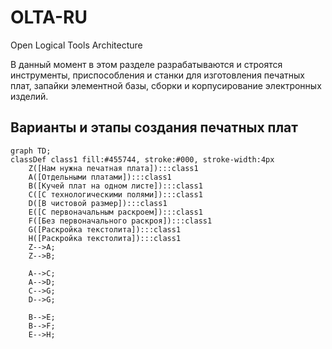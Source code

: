 # OLTA-RU
Open Logical Tools Architecture  

В данный момент в этом разделе разрабатываются и строятся инструменты, приспособления и станки для изготовления печатных плат, запайки элементной базы, сборки и корпусирование электронных изделий.  

## Варианты и этапы создания печатных плат

```mermaid
graph TD;
classDef class1 fill:#455744, stroke:#000, stroke-width:4px
    Z([Нам нужна печатная плата]):::class1
    A([Отдельными платами]):::class1
    B([Кучей плат на одном листе]):::class1
    C([С технологическими полями]):::class1
    D([В чистовой размер]):::class1
    E([С первоначальным раскроем]):::class1
    F([Без первоначального раскроя]):::class1
    G([Раскройка текстолита]):::class1
    H([Раскройка текстолита]):::class1
    Z-->A;
    Z-->B;

    A-->C;
    A-->D;
    C-->G;
    D-->G;

    B-->E;
    B-->F;
    E-->H;
```
